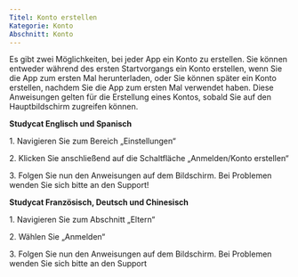 ```yaml
---
Titel: Konto erstellen
Kategorie: Konto
Abschnitt: Konto
---
```

Es gibt zwei Möglichkeiten, bei jeder App ein Konto zu erstellen. Sie können entweder während des ersten Startvorgangs ein Konto erstellen, wenn Sie die App zum ersten Mal herunterladen, oder Sie können später ein Konto erstellen, nachdem Sie die App zum ersten Mal verwendet haben. Diese Anweisungen gelten für die Erstellung eines Kontos, sobald Sie auf den Hauptbildschirm zugreifen können.

**Studycat Englisch und Spanisch**

1\. Navigieren Sie zum Bereich „Einstellungen“ 

2\. Klicken Sie anschließend auf die Schaltfläche „Anmelden/Konto erstellen“

3\. Folgen Sie nun den Anweisungen auf dem Bildschirm. Bei Problemen wenden Sie sich bitte an den Support!

**Studycat Französisch, Deutsch und Chinesisch**

1\. Navigieren Sie zum Abschnitt „Eltern“ 

2\. Wählen Sie „Anmelden“

3\. Folgen Sie nun den Anweisungen auf dem Bildschirm. Bei Problemen wenden Sie sich bitte an den Support